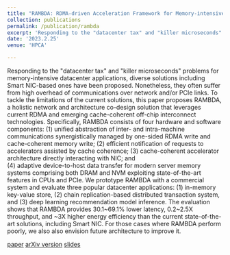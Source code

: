 ```yaml
---
title: "RAMBDA: RDMA-driven Acceleration Framework for Memory-intensive us-scale Datacenter Applications"
collection: publications
permalink: /publication/rambda
excerpt: 'Responding to the "datacenter tax" and "killer microseconds" problems, this paper proposes a holistic solution for us-scale datacenter applications accelerations, leveraging emerging RDMA and cache-coherent accelerator techniques. [paper](https://YifanYuan3.github.io/files/rambda-hpca23.pdf) [arXiv version](https://arxiv.org/abs/2203.08906) [slides](https://YifanYuan3.github.io/files/rambda.pptx)'
date: '2023.2.25'
venue: 'HPCA'

---
```

Responding to the "datacenter tax" and "killer microseconds" problems for memory-intensive datacenter applications, diverse solutions including Smart NIC-based ones have been proposed. Nonetheless, they often suffer from high overhead of communications over network and/or PCIe links. To tackle the limitations of the current solutions, this paper proposes RAMBDA, a holistic network and architecture co-design solution that leverages current RDMA and emerging cache-coherent off-chip interconnect technologies. Specifically, RAMBDA consists of four hardware and software components: 
(1) unified abstraction of inter- and intra-machine communications synergistically managed by one-sided RDMA write and cache-coherent memory write; 
(2) efficient notification of requests to accelerators assisted by cache coherence; 
(3) cache-coherent accelerator architecture directly interacting with NIC; and  
(4) adaptive device-to-host data transfer for modern server memory systems comprising both DRAM and NVM exploiting state-of-the-art features in CPUs and PCIe.
We prototype RAMBDA with a commercial system and evaluate three popular datacenter applications: (1) in-memory key-value store, (2) chain replication-based distributed transaction system, and (3) deep learning recommendation model inference. The evaluation shows that RAMBDA provides 30.1~69.1% lower latency,  0.2~2.5X throughput, and ~3X higher energy efficiency than the current state-of-the-art solutions, including Smart NIC. For those cases where RAMBDA perform poorly, we also also envision future architecture to improve it.

[paper](https://YifanYuan3.github.io/files/rambda-hpca23.pdf) 
[arXiv version](https://arxiv.org/abs/2203.08906) 
[slides](https://YifanYuan3.github.io/files/rambda.pptx)
